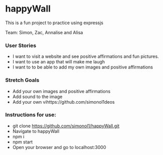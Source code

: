 # happyWall
This is a fun project to practice using expressjs

Team: Simon, Zac, Annalise and Alisa

### User Stories
- I want to visit a website and see positive affirmations and fun pictures. 
- I want to use an app that will make me laugh
- I want to to be able to add my own images and positive affirmations

### Stretch Goals
- Add your own images and positive affirmations
- Add sound to the image
- Add your own vihttps://github.com/simonol1deos

### Instructions for use:
- git clone https://github.com/simonol1/happyWall.git
- Navigate to happyWall
- npm i
- npm start
- Open your browser and go to localhost:3000
